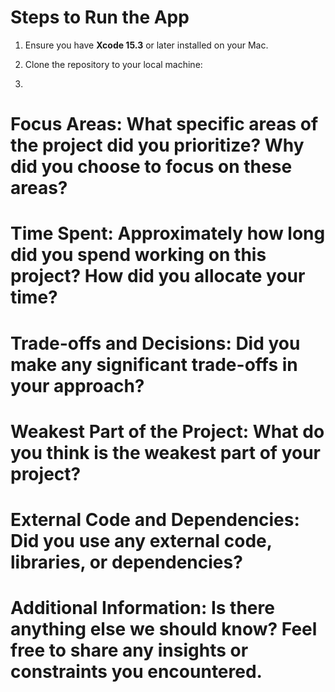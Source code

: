 # Steps to Run the App
1. Ensure you have **Xcode 15.3** or later installed on your Mac.

2. Clone the repository to your local machine:

3. 

# Focus Areas: What specific areas of the project did you prioritize? Why did you choose to focus on these areas?

# Time Spent: Approximately how long did you spend working on this project? How did you allocate your time?

# Trade-offs and Decisions: Did you make any significant trade-offs in your approach?

# Weakest Part of the Project: What do you think is the weakest part of your project?

# External Code and Dependencies: Did you use any external code, libraries, or dependencies?

# Additional Information: Is there anything else we should know? Feel free to share any insights or constraints you encountered.
